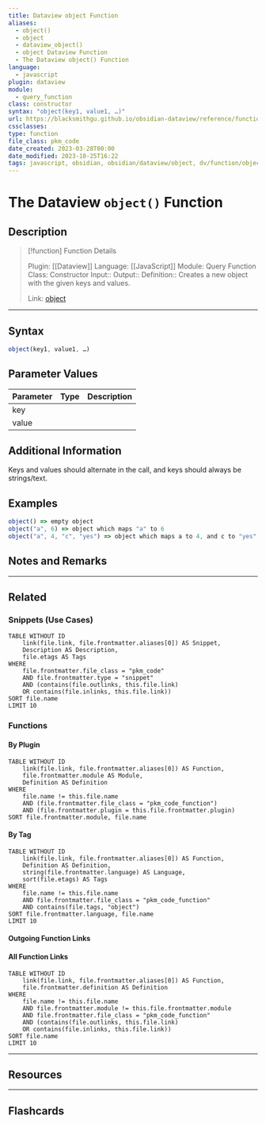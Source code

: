 ```yaml
---
title: Dataview object Function
aliases:
  - object()
  - object
  - dataview_object()
  - object Dataview Function
  - The Dataview object() Function
language:
  - javascript
plugin: dataview
module:
  - query_function
class: constructor
syntax: "object(key1, value1, …)"
url: https://blacksmithgu.github.io/obsidian-dataview/reference/functions/#objectkey1-value1
cssclasses:
type: function
file_class: pkm_code
date_created: 2023-03-28T00:00
date_modified: 2023-10-25T16:22
tags: javascript, obsidian, obsidian/dataview/object, dv/function/object
---
```

# The Dataview `object()` Function

## Description

> [!function] Function Details
>
> Plugin: [[Dataview]]
> Language: [[JavaScript]]
> Module: Query Function
> Class: Constructor
> Input::
> Output::
> Definition:: Creates a new object with the given keys and values.
>
> Link: [object](https://blacksmithgu.github.io/obsidian-dataview/reference/functions/#objectobjectliststring-value)

---

## Syntax

```javascript
object(key1, value1, …)
```

## Parameter Values

| Parameter | Type | Description |
|:--------- |:----:|:----------- |
| key       |      |             |
| value     |      |             |

## Additional Information

Keys and values should alternate in the call, and keys should always be strings/text.

## Examples

```js
object() => empty object
object("a", 6) => object which maps "a" to 6
object("a", 4, "c", "yes") => object which maps a to 4, and c to "yes"
```

## Notes and Remarks

---

## Related

### Snippets (Use Cases)

<!-- Query limit 10  -->

```dataview
TABLE WITHOUT ID
	link(file.link, file.frontmatter.aliases[0]) AS Snippet,
	Description AS Description,
	file.etags AS Tags
WHERE
	file.frontmatter.file_class = "pkm_code"
	AND file.frontmatter.type = "snippet"
	AND (contains(file.outlinks, this.file.link)
	OR contains(file.inlinks, this.file.link))
SORT file.name
LIMIT 10
```

### Functions

#### By Plugin

```dataview
TABLE WITHOUT ID
	link(file.link, file.frontmatter.aliases[0]) AS Function,
	file.frontmatter.module AS Module,
	Definition AS Definition
WHERE
	file.name != this.file.name
	AND (file.frontmatter.file_class = "pkm_code_function")
	AND (file.frontmatter.plugin = this.file.frontmatter.plugin)
SORT file.frontmatter.module, file.name
```

#### By Tag

<!-- Add tags in contains function as needed  -->
<!-- Query limit 10  -->

```dataview
TABLE WITHOUT ID
	link(file.link, file.frontmatter.aliases[0]) AS Function,
	Definition AS Definition,
	string(file.frontmatter.language) AS Language,
	sort(file.etags) AS Tags
WHERE
	file.name != this.file.name
	AND file.frontmatter.file_class = "pkm_code_function"
	AND contains(file.tags, "object")
SORT file.frontmatter.language, file.name
LIMIT 10
```

#### Outgoing Function Links

<!-- Link related functions here -->

#### All Function Links

<!-- Excluding functions of the same module  -->
<!-- Query limit 10  -->

```dataview
TABLE WITHOUT ID
	link(file.link, file.frontmatter.aliases[0]) AS Function,
	file.frontmatter.definition AS Definition
WHERE
	file.name != this.file.name
	AND file.frontmatter.module != this.file.frontmatter.module
	AND file.frontmatter.file_class = "pkm_code_function"
	AND (contains(file.outlinks, this.file.link)
	OR contains(file.inlinks, this.file.link))
SORT file.name
LIMIT 10
```

---

## Resources

---

## Flashcards
